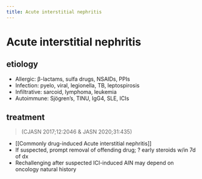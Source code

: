 ```yaml
---
title: Acute interstitial nephritis
---
```

# Acute interstitial nephritis

## etiology
* Allergic: β-lactams, sulfa drugs, NSAIDs, PPIs
* Infection: pyelo, viral, legionella, TB, leptospirosis
* Infiltrative: sarcoid, lymphoma, leukemia
* Autoimmune: Sjögren’s, TINU, IgG4, SLE, ICIs

## treatment
> (CJASN 2017;12:2046 & JASN 2020;31:435)
* [[Commonly drug-induced Acute interstitial nephritis]] 
* If suspected, prompt removal of offending drug; ? early steroids w/in 7d of dx
* Rechallenging after suspected ICI-induced AIN may depend on oncology natural history
